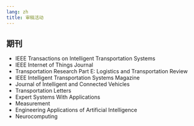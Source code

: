 ```yaml
---
lang: zh
title: 审稿活动
---
```


## 期刊

- IEEE Transactions on Intelligent Transportation Systems
- IEEE Internet of Things Journal
- Transportation Research Part E: Logistics and Transportation Review
- IEEE Intelligent Transportation Systems Magazine
- Journal of Intelligent and Connected Vehicles
- Transportation Letters
- Expert Systems With Applications
- Measurement
- Engineering Applications of Artificial Intelligence
- Neurocomputing